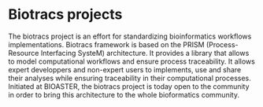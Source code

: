 # Biotracs projects

The biotracs project is an effort for standardizing bioinformatics workflows implementations. 
Biotracs framework is based on the PRISM (Process-Resource Interfacing SysteM) architecture. It provides a library that allows to model computational workflows and ensure process traceability. 
It allows expert developpers and non-expert users to implements, use and share their analyses while ensuring traceability in their computational processes.
Initiated at BIOASTER, the biotracs project is today open to the community in order to bring this architecture to the whole bioformatics community.